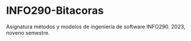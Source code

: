 # INFO290-Bitacoras
Asignatura métodos y modelos de ingeniería de software INFO290. 2023, noveno semestre.
